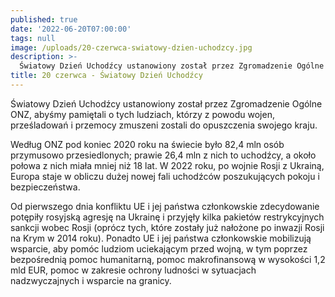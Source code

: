 ```yaml
---
published: true
date: '2022-06-20T07:00:00'
tags: null
image: /uploads/20-czerwca-swiatowy-dzien-uchodzcy.jpg
description: >-
  Światowy Dzień Uchodźcy ustanowiony został przez Zgromadzenie Ogólne ONZ, abyśmy pamiętali o tych ludziach, którzy z powodu wojen, prześladowań i przemocy zmuszeni zostali do opuszczenia swojego kraju.
title: 20 czerwca - Światowy Dzień Uchodźcy
---
```


Światowy Dzień Uchodźcy ustanowiony został przez Zgromadzenie Ogólne ONZ, abyśmy pamiętali o tych ludziach, którzy z powodu wojen, prześladowań i przemocy zmuszeni zostali do opuszczenia swojego kraju.

Według ONZ pod koniec 2020 roku na świecie było 82,4 mln osób przymusowo przesiedlonych; prawie 26,4 mln z nich to uchodźcy, a około połowa z nich miała mniej niż 18 lat. W 2022 roku, po wojnie Rosji z Ukrainą, Europa staje w obliczu dużej nowej fali uchodźców poszukujących pokoju i bezpieczeństwa.

Od pierwszego dnia konfliktu UE i jej państwa członkowskie zdecydowanie potępiły rosyjską agresję na Ukrainę i przyjęły kilka pakietów restrykcyjnych sankcji wobec Rosji (oprócz tych, które zostały już nałożone po inwazji Rosji na Krym w 2014 roku). Ponadto UE i jej państwa członkowskie mobilizują wsparcie, aby pomóc ludziom uciekającym przed wojną, w tym poprzez bezpośrednią pomoc humanitarną, pomoc makrofinansową w wysokości 1,2 mld EUR, pomoc w zakresie ochrony ludności w sytuacjach nadzwyczajnych i wsparcie na granicy.


